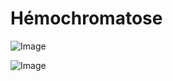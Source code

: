 # Hémochromatose

![Image](.//media/endo/Scan_0205.jpg)

![Image](.//media/endo/Scan_0205_verso.jpg)
